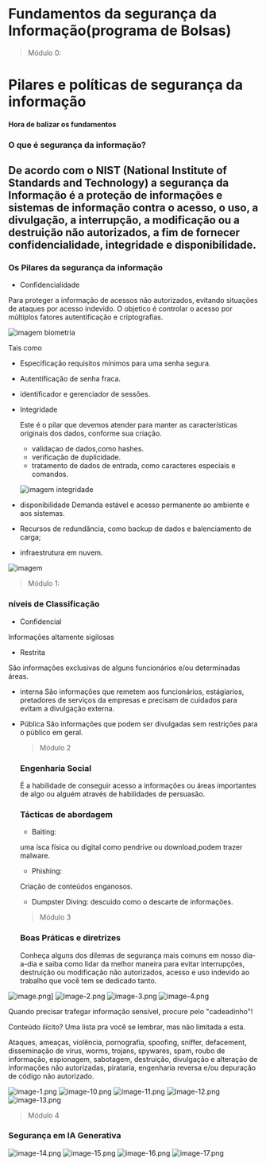 # Fundamentos da segurança da Informação(programa de Bolsas)

  > Módulo 0:
  # Pilares e políticas de segurança da informação
  #### Hora de balizar os fundamentos 
  ### O que é segurança da informação?
De acordo com o NIST (National Institute of Standards and Technology) a segurança da Informação é a proteção de informações e sistemas de informação contra o acesso, o uso, a divulgação, a interrupção, a modificação ou a destruição não autorizados, a fim de fornecer confidencialidade, integridade e disponibilidade.
----
### Os Pilares da segurança da informação
* Confidencialidade

Para proteger a informação de acessos não autorizados, evitando situações de ataques por acesso indevido.
O objetico é controlar o acesso por múltiplos fatores autentificação e criptografias.

 ![imagem biometria](https://www.generall.com.br/wp-content/uploads/elementor/thumbs/Biometria-Sistema-de-Controle-de-Acesso-qdym2hxw84hujw79ugv1w0nzdl8626cfk5vtq19440.png)

 Tais como
 * Especificação requisitos mínimos para uma senha segura.

 * Autentificação de senha fraca.

 * identificador e gerenciador de sessões.


* Integridade
  
  Este é o pilar que devemos atender para manter as características originais dos dados, conforme sua criação.
  
  * validaçao de dados,como hashes.
  * verificação de duplicidade.
  * tratamento de dados de entrada, como caracteres especiais e comandos.

  ![imagem integridade](https://www.teletex.com.br/wp-content/uploads/2024/03/Mao-de-robo-segurando-escudo.jpg)


* disponibilidade
Demanda estável e acesso permanente ao ambiente e aos sistemas.
* Recursos de redundância, como backup de dados e balenciamento de carga;
* infraestrutura em nuvem.
  
 ![imagem](https://encrypted-tbn0.gstatic.com/images?q=tbn:ANd9GcQh22DLussOklx5v7sWWgj6XZJ531k7JGmzIQ&s)

  > Módulo 1:
  ### níveis de Classificação
  * Confidencial
  
  Informações altamente sigilosas
  * Restrita
  
   São informações exclusivas de alguns funcionários e/ou determinadas áreas.
  * interna
  São informações que remetem aos funcionários, estágiarios, pretadores de serviços da empresas e precisam de cuidados para evitam a divulgação externa.
* Pública
  São informações que podem ser divulgadas sem restrições para o público em geral.

  > Módulo 2
  ### Engenharia Social
  É a habilidade de conseguir acesso a informações ou áreas importantes de algo ou alguém através de habilidades de persuasão.
  ### Tácticas de abordagem
  * Baiting:
  
  uma ísca física ou digital como pendrive ou download,podem trazer malware.
  * Phishing:
  
  Criação de conteúdos enganosos.
  * Dumpster Diving:
  descuido como o descarte de informações.
  > Módulo 3
  ### Boas Práticas e diretrizes
  Conheça alguns dos dilemas de segurança mais comuns em nosso dia-a-dia e saiba como lidar da melhor maneira para evitar interrupções, destruição ou modificação não autorizados, acesso e uso indevido ao trabalho que você tem se dedicado tanto.

![image.png](image.png)]
![image-2.png](imagens/image-2.png)
![image-3.png](imagens/image-3.png)
![image-4.png](imagens/image-4.png)

 Quando precisar trafegar informação sensível, procure pelo "cadeadinho"!

Conteúdo ilícito? Uma lista pra você se lembrar, mas não limitada a esta.

Ataques, ameaças, violência, pornografia, spoofing, sniffer, defacement, disseminação de vírus, worms, trojans, spywares, spam, roubo de informação, espionagem, sabotagem, destruição, divulgação e alteração de informações não autorizadas, pirataria, engenharia reversa e/ou depuração de código não autorizado.​​​​​​​

![image-1.png](imagens/image-1.png)
![image-10.png]( imagens/image-10.png)
![image-11.png](imagens/image-11.png)
![image-12.png]( imagens/image-12.png)
![image-13.png](imagens/image-13.png)
> Módulo 4
### Segurança em IA Generativa
![image-14.png](imagens/image-14.png)
![image-15.png](imagens/image-15.png)
![image-16.png](imagens/image-16.png)
![image-17.png](imagens/image-17.png)

